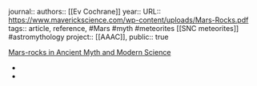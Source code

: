 journal::
authors:: [[Ev Cochrane]] 
year::
URL:: https://www.maverickscience.com/wp-content/uploads/Mars-Rocks.pdf
tags:: article, reference, #Mars #myth #meteorites [[SNC meteorites]] #astromythology 
project:: [[AAAC]], 
public:: true

[Mars-rocks in Ancient Myth and Modern Science](https://www.maverickscience.com/wp-content/uploads/Mars-Rocks.pdf)

-
-